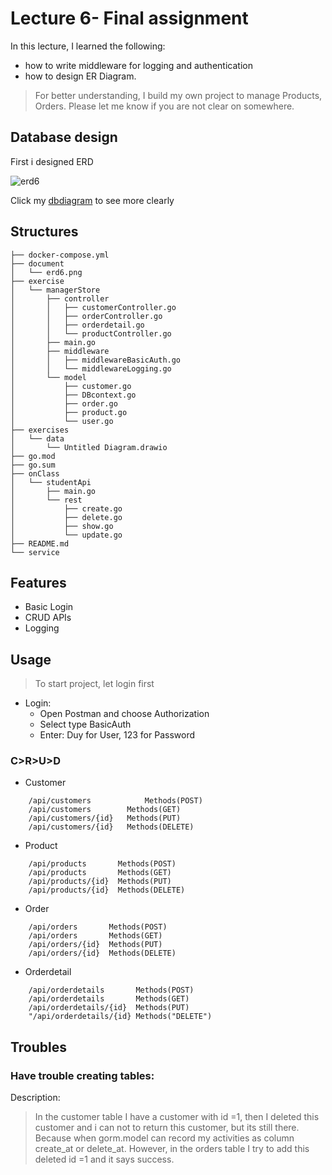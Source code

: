 # Lecture 6- Final assignment
In this lecture, I learned the following:
* how to write middleware for logging and authentication
* how to design ER Diagram.
> For better understanding, I build my own project to manage Products, Orders.
Please let me know if you are not clear on somewhere. 
## Database design 

First i designed ERD

![erd6](https://user-images.githubusercontent.com/44527223/130604872-018291af-c9f4-4afa-a733-4fd9ae46c5e7.png)

Click my [dbdiagram](https://dbdiagram.io/d/61244f236dc2bb6073b80b93)  to see more clearly   


## Structures 
```
├── docker-compose.yml
├── document
│   └── erd6.png
├── exercise
│   └── managerStore
│       ├── controller
│       │   ├── customerController.go
│       │   ├── orderController.go
│       │   ├── orderdetail.go
│       │   └── productController.go
│       ├── main.go
│       ├── middleware
│       │   ├── middlewareBasicAuth.go
│       │   └── middlewareLogging.go
│       └── model
│           ├── customer.go
│           ├── DBcontext.go
│           ├── order.go
│           ├── product.go
│           └── user.go
├── exercises
│   └── data
│       └── Untitled Diagram.drawio
├── go.mod
├── go.sum
├── onClass
│   └── studentApi
│       ├── main.go
│       └── rest
│           ├── create.go
│           ├── delete.go
│           ├── show.go
│           └── update.go
├── README.md
└── service
```

## Features
* Basic Login
* CRUD APIs
* Logging

## Usage
> To start project, let login first

* Login: 
  * Open Postman and choose Authorization
  * Select type BasicAuth
  * Enter: Duy for User, 123 for Password 
### C>R>U>D 
* Customer
```t
    /api/customers            Methods(POST)
	/api/customers        Methods(GET)
	/api/customers/{id}   Methods(PUT)
	/api/customers/{id}   Methods(DELETE)
```
  * Product
```t
	/api/products       Methods(POST)
	/api/products       Methods(GET)
	/api/products/{id}  Methods(PUT)
	/api/products/{id}  Methods(DELETE)
```
  * Order
```t
	/api/orders       Methods(POST)
	/api/orders       Methods(GET)
	/api/orders/{id}  Methods(PUT)
	/api/orders/{id}  Methods(DELETE)
```
  * Orderdetail
```t
	/api/orderdetails       Methods(POST)
	/api/orderdetails       Methods(GET)
	/api/orderdetails/{id}  Methods(PUT)
	"/api/orderdetails/{id} Methods("DELETE")
```


## Troubles
### Have trouble creating tables: 
Description:
>In the customer table I have a customer with id =1, then I deleted this customer and i can not  to return this customer, but its still there. Because when gorm.model can record my  activities as column create_at or delete_at. However, in the orders table I try to add this deleted  id =1 and it says success.
